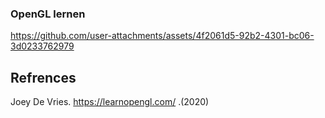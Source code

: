 ### OpenGL lernen

https://github.com/user-attachments/assets/4f2061d5-92b2-4301-bc06-3d0233762979

## Refrences 
Joey De Vries. https://learnopengl.com/ .(2020)
